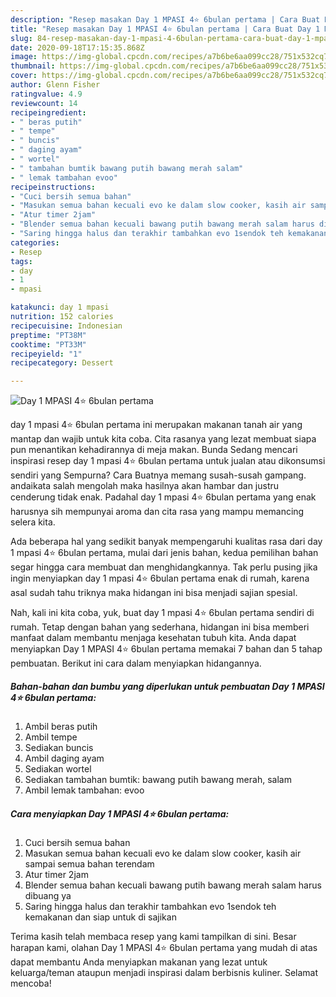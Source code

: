 ```yaml
---
description: "Resep masakan Day 1 MPASI 4⭐️ 6bulan pertama | Cara Buat Day 1 MPASI 4⭐️ 6bulan pertama Yang Enak dan Simpel"
title: "Resep masakan Day 1 MPASI 4⭐️ 6bulan pertama | Cara Buat Day 1 MPASI 4⭐️ 6bulan pertama Yang Enak dan Simpel"
slug: 84-resep-masakan-day-1-mpasi-4-6bulan-pertama-cara-buat-day-1-mpasi-4-6bulan-pertama-yang-enak-dan-simpel
date: 2020-09-18T17:15:35.868Z
image: https://img-global.cpcdn.com/recipes/a7b6be6aa099cc28/751x532cq70/day-1-mpasi-4⭐️-6bulan-pertama-foto-resep-utama.jpg
thumbnail: https://img-global.cpcdn.com/recipes/a7b6be6aa099cc28/751x532cq70/day-1-mpasi-4⭐️-6bulan-pertama-foto-resep-utama.jpg
cover: https://img-global.cpcdn.com/recipes/a7b6be6aa099cc28/751x532cq70/day-1-mpasi-4⭐️-6bulan-pertama-foto-resep-utama.jpg
author: Glenn Fisher
ratingvalue: 4.9
reviewcount: 14
recipeingredient:
- " beras putih"
- " tempe"
- " buncis"
- " daging ayam"
- " wortel"
- " tambahan bumtik bawang putih bawang merah salam"
- " lemak tambahan evoo"
recipeinstructions:
- "Cuci bersih semua bahan"
- "Masukan semua bahan kecuali evo ke dalam slow cooker, kasih air sampai semua bahan terendam"
- "Atur timer 2jam"
- "Blender semua bahan kecuali bawang putih bawang merah salam harus dibuang ya"
- "Saring hingga halus dan terakhir tambahkan evo 1sendok teh kemakanan dan siap untuk di sajikan"
categories:
- Resep
tags:
- day
- 1
- mpasi

katakunci: day 1 mpasi 
nutrition: 152 calories
recipecuisine: Indonesian
preptime: "PT38M"
cooktime: "PT33M"
recipeyield: "1"
recipecategory: Dessert

---
```



![Day 1 MPASI 4⭐️ 6bulan pertama](https://img-global.cpcdn.com/recipes/a7b6be6aa099cc28/751x532cq70/day-1-mpasi-4⭐️-6bulan-pertama-foto-resep-utama.jpg)


day 1 mpasi 4⭐️ 6bulan pertama ini merupakan makanan tanah air yang mantap dan wajib untuk kita coba. Cita rasanya yang lezat membuat siapa pun menantikan kehadirannya di meja makan.
Bunda Sedang mencari inspirasi resep day 1 mpasi 4⭐️ 6bulan pertama untuk jualan atau dikonsumsi sendiri yang Sempurna? Cara Buatnya memang susah-susah gampang. andaikata salah mengolah maka hasilnya akan hambar dan justru cenderung tidak enak. Padahal day 1 mpasi 4⭐️ 6bulan pertama yang enak harusnya sih mempunyai aroma dan cita rasa yang mampu memancing selera kita.



Ada beberapa hal yang sedikit banyak mempengaruhi kualitas rasa dari day 1 mpasi 4⭐️ 6bulan pertama, mulai dari jenis bahan, kedua pemilihan bahan segar hingga cara membuat dan menghidangkannya. Tak perlu pusing jika ingin menyiapkan day 1 mpasi 4⭐️ 6bulan pertama enak di rumah, karena asal sudah tahu triknya maka hidangan ini bisa menjadi sajian spesial.


Nah, kali ini kita coba, yuk, buat day 1 mpasi 4⭐️ 6bulan pertama sendiri di rumah. Tetap dengan bahan yang sederhana, hidangan ini bisa memberi manfaat dalam membantu menjaga kesehatan tubuh kita. Anda dapat menyiapkan Day 1 MPASI 4⭐️ 6bulan pertama memakai 7 bahan dan 5 tahap pembuatan. Berikut ini cara dalam menyiapkan hidangannya.

<!--inarticleads1-->

##### Bahan-bahan dan bumbu yang diperlukan untuk pembuatan Day 1 MPASI 4⭐️ 6bulan pertama:

1. Ambil  beras putih
1. Ambil  tempe
1. Sediakan  buncis
1. Ambil  daging ayam
1. Sediakan  wortel
1. Sediakan  tambahan bumtik: bawang putih bawang merah, salam
1. Ambil  lemak tambahan: evoo




<!--inarticleads2-->

##### Cara menyiapkan Day 1 MPASI 4⭐️ 6bulan pertama:

1. Cuci bersih semua bahan
1. Masukan semua bahan kecuali evo ke dalam slow cooker, kasih air sampai semua bahan terendam
1. Atur timer 2jam
1. Blender semua bahan kecuali bawang putih bawang merah salam harus dibuang ya
1. Saring hingga halus dan terakhir tambahkan evo 1sendok teh kemakanan dan siap untuk di sajikan




Terima kasih telah membaca resep yang kami tampilkan di sini. Besar harapan kami, olahan Day 1 MPASI 4⭐️ 6bulan pertama yang mudah di atas dapat membantu Anda menyiapkan makanan yang lezat untuk keluarga/teman ataupun menjadi inspirasi dalam berbisnis kuliner. Selamat mencoba!
